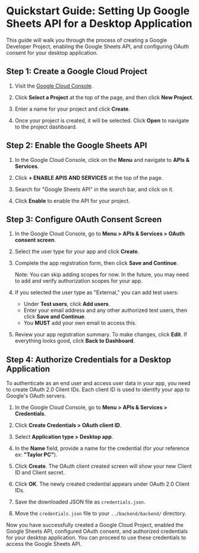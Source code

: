 # Quickstart Guide: Setting Up Google Sheets API for a Desktop Application

This guide will walk you through the process of creating a Google Developer Project, enabling the Google Sheets API, and configuring OAuth consent for your desktop application.

## Step 1: Create a Google Cloud Project

1. Visit the [Google Cloud Console](https://console.cloud.google.com/).

2. Click **Select a Project** at the top of the page, and then click **New Project**.

3. Enter a name for your project and click **Create**.

4. Once your project is created, it will be selected. Click **Open** to navigate to the project dashboard.

## Step 2: Enable the Google Sheets API

1. In the Google Cloud Console, click on the **Menu** and navigate to **APIs & Services**.

2. Click **+ ENABLE APIS AND SERVICES** at the top of the page.

3. Search for "Google Sheets API" in the search bar, and click on it.

4. Click **Enable** to enable the API for your project.

## Step 3: Configure OAuth Consent Screen

1. In the Google Cloud Console, go to **Menu > APIs & Services > OAuth consent screen**.

2. Select the user type for your app and click **Create**.

3. Complete the app registration form, then click **Save and Continue**.

   Note: You can skip adding scopes for now. In the future, you may need to add and verify authorization scopes for your app.

4. If you selected the user type as "External," you can add test users:

   - Under **Test users**, click **Add users**.
   - Enter your email address and any other authorized test users, then click **Save and Continue**.
   - You **MUST** add your own email to access this.

5. Review your app registration summary. To make changes, click **Edit**. If everything looks good, click **Back to Dashboard**.

## Step 4: Authorize Credentials for a Desktop Application

To authenticate as an end user and access user data in your app, you need to create OAuth 2.0 Client IDs. Each client ID is used to identify your app to Google's OAuth servers.

1. In the Google Cloud Console, go to **Menu > APIs & Services > Credentials**.

2. Click **Create Credentials > OAuth client ID**.

3. Select **Application type > Desktop app**.

4. In the **Name** field, provide a name for the credential (for your reference ex: **"Taylor PC"**).

5. Click **Create**. The OAuth client created screen will show your new Client ID and Client secret.

6. Click **OK**. The newly created credential appears under OAuth 2.0 Client IDs.

7. Save the downloaded JSON file as `credentials.json`.

8. Move the `credentials.json` file to your `../backend/backend/` directory.

Now you have successfully created a Google Cloud Project, enabled the Google Sheets API, configured OAuth consent, and authorized credentials for your desktop application. You can proceed to use these credentials to access the Google Sheets API.
